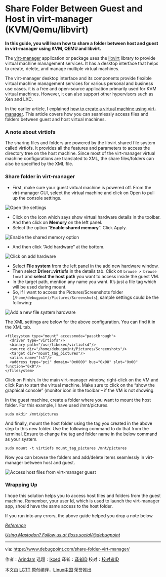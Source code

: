 [#]: subject: "Share Folder Between Guest and Host in virt-manager (KVM/Qemu/libvirt)"
[#]: via: "https://www.debugpoint.com/share-folder-virt-manager/"
[#]: author: "Arindam https://www.debugpoint.com/author/admin1/"
[#]: collector: "lkxed"
[#]: translator: " "
[#]: reviewer: " "
[#]: publisher: " "
[#]: url: " "

Share Folder Between Guest and Host in virt-manager (KVM/Qemu/libvirt)
======

**In this guide, you will learn how to share a folder between host and guest in virt-manager using KVM, QEMU and libvirt.**

The [virt-manager][1] application or package uses the [libvirt][2] library to provide virtual machine management services. It has a desktop interface that helps to create, delete, and manage multiple virtual machines.

The virt-manager desktop interface and its components provide flexible virtual machine management services for various personal and business use cases. it is a free and open-source application primarily used for KVM virtual machines. However, it can also support other hypervisors such as Xen and LXC.

In the earlier article, I explained [how to create a virtual machine using virt-manager][3]. This article covers how you can seamlessly access files and folders between guest and host virtual machines.

### A note about virtiofs

The sharing files and folders are powered by the libvirt shared file system called virtiofs. It provides all the features and parameters to access the directory tree on the host machine. Since most of the virt-manager virtual machine configurations are translated to XML, the share files/folders can also be specified by the XML file.

### Share folder in virt-manager

- First, make sure your guest virtual machine is powered off. From the virt-manager GUI, select the virtual machine and click on Open to pull up the console settings.

![Open the settings][4]

- Click on the icon which says show virtual hardware details in the toolbar. And then click on **Memory** on the left panel.
- Select the option “**Enable shared memory**“. Click Apply.

![Enable the shared memory option][5]

- And then click “Add hardware” at the bottom.

![Click on add hardware][6]

- Select **File system** from the left panel in the add new hardware window.
- Then select **Driver=virtiofs** in the details tab. Click on `browse > browse local` and **select the host path** you want to access inside the guest VM.
- In the target path, mention any name you want. It’s just a file tag which will be used during mount.
- So, if I want to access the Pictures/Screenshots folder (`/home/debugpoint/Pictures/Screenshots`), sample settings could be the following:

![Add a new file system hardware][7]

The XML settings are below for the above configuration. You can find it in the XML tab.

```
<filesystem type="mount" accessmode="passthrough">
  <driver type="virtiofs"/>
  <binary path="/usr/libexec/virtiofsd"/>
  <source dir="/home/debugpoint/Pictures/Screenshots"/>
  <target dir="mount_tag_pictures"/>
  <alias name="fs1"/>
  <address type="pci" domain="0x0000" bus="0x08" slot="0x00" function="0x0"/>
</filesystem>
```

Click on Finish. In the main virt-manager window, right-click on the VM and click Run to start the virtual machine. Make sure to click on the “show the graphical console” (monitor icon in the toolbar – if the VM is not showing.

In the guest machine, create a folder where you want to mount the host folder. For this example, I have used /mnt/pictures.

```
sudo mkdir /mnt/pictures
```

And finally, mount the host folder using the tag you created in the above step to this new folder. Use the following command to do that from the terminal. Ensure to change the tag and folder name in the below command as your system.

```
sudo mount -t virtiofs mount_tag_pictures /mnt/pictures
```

Now you can browse the folders and add/delete items seamlessly in virt-manager between host and guest.

![Access host files from virt-manager guest][8]

### Wrapping Up

I hope this solution helps you to access host files and folders from the guest machine. Remember, your user Id, which is used to launch the virt-manager app, should have the same access to the host folder.

If you run into any errors, the above guide helped you drop a note below.

_[Reference][9]_

[_Using Mastodon? Follow us at floss.social/@debugpoint_][10]

--------------------------------------------------------------------------------

via: https://www.debugpoint.com/share-folder-virt-manager/

作者：[Arindam][a]
选题：[lkxed][b]
译者：[译者ID](https://github.com/译者ID)
校对：[校对者ID](https://github.com/校对者ID)

本文由 [LCTT](https://github.com/LCTT/TranslateProject) 原创编译，[Linux中国](https://linux.cn/) 荣誉推出

[a]: https://www.debugpoint.com/author/admin1/
[b]: https://github.com/lkxed
[1]: https://virt-manager.org/
[2]: https://libvirt.org/manpages/libvirtd.html
[3]: https://www.debugpoint.com/virt-manager/
[4]: https://www.debugpoint.com/wp-content/uploads/2023/01/Open-the-settings.jpg
[5]: https://www.debugpoint.com/wp-content/uploads/2023/01/Enable-the-shared-memory-option.jpg
[6]: https://www.debugpoint.com/wp-content/uploads/2023/01/Click-on-add-hardware.jpg
[7]: https://www.debugpoint.com/wp-content/uploads/2023/01/Add-a-new-file-system-hardware.jpg
[8]: https://www.debugpoint.com/wp-content/uploads/2023/01/Access-host-files-from-virt-manager-guest.jpg
[9]: https://libvirt.org/kbase/virtiofs.html
[10]: https://floss.social/@debugpoint
